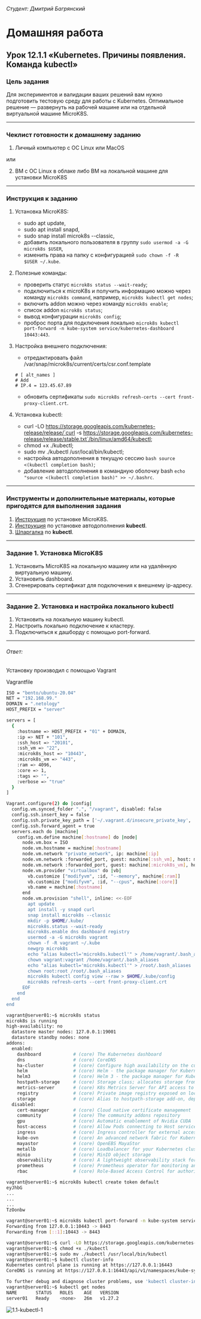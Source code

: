 *Студент: Дмитрий Багрянский*

# Домашняя работа

## Урок 12.1.1 «Kubernetes. Причины появления. Команда kubectl»

### Цель задания

Для экспериментов и валидации ваших решений вам нужно подготовить тестовую среду для работы с Kubernetes. Оптимальное решение — развернуть на рабочей машине или на отдельной виртуальной машине MicroK8S.

------

### Чеклист готовности к домашнему заданию

1. Личный компьютер с ОС Linux или MacOS 

или

2. ВМ c ОС Linux в облаке либо ВМ на локальной машине для установки MicroK8S  

------

### Инструкция к заданию

1. Установка MicroK8S:
    - sudo apt update,
    - sudo apt install snapd,
    - sudo snap install microk8s --classic,
    - добавить локального пользователя в группу `sudo usermod -a -G microk8s $USER`,
    - изменить права на папку с конфигурацией `sudo chown -f -R $USER ~/.kube`.

2. Полезные команды:
    - проверить статус `microk8s status --wait-ready`;
    - подключиться к microK8s и получить информацию можно через команду `microk8s command`, например, `microk8s kubectl get nodes`;
    - включить addon можно через команду `microk8s enable`; 
    - список addon `microk8s status`;
    - вывод конфигурации `microk8s config`;
    - проброс порта для подключения локально `microk8s kubectl port-forward -n kube-system service/kubernetes-dashboard 10443:443`.

3. Настройка внешнего подключения:
    - отредактировать файл /var/snap/microk8s/current/certs/csr.conf.template
    ```shell
    # [ alt_names ]
    # Add
    # IP.4 = 123.45.67.89
    ```
    - обновить сертификаты `sudo microk8s refresh-certs --cert front-proxy-client.crt`.

4. Установка kubectl:
    - curl -LO https://storage.googleapis.com/kubernetes-release/release/`curl -s https://storage.googleapis.com/kubernetes-release/release/stable.txt`/bin/linux/amd64/kubectl;
    - chmod +x ./kubectl;
    - sudo mv ./kubectl /usr/local/bin/kubectl;
    - настройка автодополнения в текущую сессию `bash source <(kubectl completion bash)`;
    - добавление автодополнения в командную оболочку bash `echo "source <(kubectl completion bash)" >> ~/.bashrc`.

------

### Инструменты и дополнительные материалы, которые пригодятся для выполнения задания

1. [Инструкция](https://microk8s.io/docs/getting-started) по установке MicroK8S.
2. [Инструкция](https://kubernetes.io/ru/docs/reference/kubectl/cheatsheet/#bash) по установке автодополнения **kubectl**.
3. [Шпаргалка](https://kubernetes.io/ru/docs/reference/kubectl/cheatsheet/) по **kubectl**.

------

### Задание 1. Установка MicroK8S

1. Установить MicroK8S на локальную машину или на удалённую виртуальную машину.
2. Установить dashboard.
3. Сгенерировать сертификат для подключения к внешнему ip-адресу.

------

### Задание 2. Установка и настройка локального kubectl
1. Установить на локальную машину kubectl.
2. Настроить локально подключение к кластеру.
3. Подключиться к дашборду с помощью port-forward.

---
###### Ответ:

Установку производил с помощью Vagrant

Vagrantfile

```bash
ISO = "bento/ubuntu-20.04"
NET = "192.168.99."
DOMAIN = ".netology"
HOST_PREFIX = "server"

servers = [
  {
    :hostname => HOST_PREFIX + "01" + DOMAIN,
    :ip => NET + "101",
    :ssh_host => "20101",
    :ssh_vm => "22",
    :microk8s_host => "10443",
    :microk8s_vm => "443",
    :ram => 4096,
    :core => 1,
    :tags => "",
    :verbose => "true"
  }
]

Vagrant.configure(2) do |config|
  config.vm.synced_folder ".", "/vagrant", disabled: false
  config.ssh.insert_key = false
  config.ssh.private_key_path = ['~/.vagrant.d/insecure_private_key', '~/.ssh/id_rsa']
  config.ssh.forward_agent = true
  servers.each do |machine|
    config.vm.define machine[:hostname] do |node|
      node.vm.box = ISO
      node.vm.hostname = machine[:hostname]
      node.vm.network "private_network", ip: machine[:ip]
      node.vm.network :forwarded_port, guest: machine[:ssh_vm], host: machine[:ssh_host]
      node.vm.network :forwarded_port, guest: machine[:microk8s_vm], host: machine[:microk8s_host]
      node.vm.provider "virtualbox" do |vb|
        vb.customize ["modifyvm", :id, "--memory", machine[:ram]]
        vb.customize ["modifyvm", :id, "--cpus", machine[:core]]
        vb.name = machine[:hostname]
      end
      node.vm.provision "shell", inline: <<-EOF
        apt update
        apt install -y snapd curl
        snap install microk8s --classic
        mkdir -p $HOME/.kube/
        microk8s.status --wait-ready
        microk8s.enable dns dashboard registry
        usermod -a -G microk8s vagrant
        chown -f -R vagrant ~/.kube
        newgrp microk8s
        echo "alias kubectl='microk8s.kubectl'" > /home/vagrant/.bash_aliases
        chown vagrant:vagrant /home/vagrant/.bash_aliases
        echo "alias kubectl='microk8s.kubectl'" > /root/.bash_aliases
        chown root:root /root/.bash_aliases
        microk8s kubectl config view --raw > $HOME/.kube/config
        microk8s refresh-certs --cert front-proxy-client.crt
      EOF
    end
  end
end
```

```bash
vagrant@server01:~$ microk8s status
microk8s is running
high-availability: no
  datastore master nodes: 127.0.0.1:19001
  datastore standby nodes: none
addons:
  enabled:
    dashboard            # (core) The Kubernetes dashboard
    dns                  # (core) CoreDNS
    ha-cluster           # (core) Configure high availability on the current node
    helm                 # (core) Helm - the package manager for Kubernetes
    helm3                # (core) Helm 3 - the package manager for Kubernetes
    hostpath-storage     # (core) Storage class; allocates storage from host directory
    metrics-server       # (core) K8s Metrics Server for API access to service metrics
    registry             # (core) Private image registry exposed on localhost:32000
    storage              # (core) Alias to hostpath-storage add-on, deprecated
  disabled:
    cert-manager         # (core) Cloud native certificate management
    community            # (core) The community addons repository
    gpu                  # (core) Automatic enablement of Nvidia CUDA
    host-access          # (core) Allow Pods connecting to Host services smoothly
    ingress              # (core) Ingress controller for external access
    kube-ovn             # (core) An advanced network fabric for Kubernetes
    mayastor             # (core) OpenEBS MayaStor
    metallb              # (core) Loadbalancer for your Kubernetes cluster
    minio                # (core) MinIO object storage
    observability        # (core) A lightweight observability stack for logs, traces and metrics
    prometheus           # (core) Prometheus operator for monitoring and logging
    rbac                 # (core) Role-Based Access Control for authorisation

vagrant@server01:~$ microk8s kubectl create token default
eyJhbG
...
...
...
TzOonbw

vagrant@server01:~$ microk8s kubectl port-forward -n kube-system service/kubernetes-dashboard 10443:443 --address='0.0.0.0'
Forwarding from 127.0.0.1:10443 -> 8443
Forwarding from [::1]:10443 -> 8443

vagrant@server01:~$ curl -LO https://storage.googleapis.com/kubernetes-release/release/`curl -s https://storage.googleapis.com/kubernetes-release/release/stable.txt`/bin/linux/amd64/kubectl
vagrant@server01:~$ chmod +x ./kubectl
vagrant@server01:~$ sudo mv ./kubectl /usr/local/bin/kubectl
vagrant@server01:~$ kubectl cluster-info
Kubernetes control plane is running at https://127.0.0.1:16443
CoreDNS is running at https://127.0.0.1:16443/api/v1/namespaces/kube-system/services/kube-dns:dns/proxy

To further debug and diagnose cluster problems, use 'kubectl cluster-info dump'.
vagrant@server01:~$ kubectl get nodes
NAME       STATUS   ROLES    AGE   VERSION
server01   Ready    <none>   26m   v1.27.2
```

![1.1-kubectl-1](img/1.1-kubectl-1.jpg)
